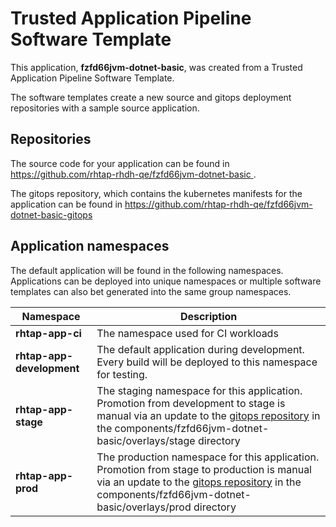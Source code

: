 # Trusted Application Pipeline Software Template

This application, **fzfd66jvm-dotnet-basic**, was created from a Trusted Application Pipeline Software Template.

The software templates create a new source and gitops deployment repositories with a sample source application. 

## Repositories

The source code for your application can be found in [https://github.com/rhtap-rhdh-qe/fzfd66jvm-dotnet-basic ](https://github.com/rhtap-rhdh-qe/fzfd66jvm-dotnet-basic ).
 
The gitops repository, which contains the kubernetes manifests for the application can be found in 
[https://github.com/rhtap-rhdh-qe/fzfd66jvm-dotnet-basic-gitops ](https://github.com/rhtap-rhdh-qe/fzfd66jvm-dotnet-basic-gitops ) 

## Application namespaces 

The default application will be found in the following namespaces. Applications can be deployed into unique namespaces or multiple software templates can also bet generated into the same group namespaces.  

|  Namespace   |  Description   |  
| -------- | -------- |
| **rhtap-app-ci** | The namespace used for CI workloads |
| **rhtap-app-development** | The default application during development. Every build will be deployed to this namespace for testing. |
| **rhtap-app-stage** | The staging namespace for this application. Promotion from development to stage is manual via an update to the [gitops repository](https://github.com/rhtap-rhdh-qe/fzfd66jvm-dotnet-basic-gitops ) in the components/fzfd66jvm-dotnet-basic/overlays/stage directory |
| **rhtap-app-prod** | The production namespace for this application. Promotion from stage to production is manual via an update to the [gitops repository](https://github.com/rhtap-rhdh-qe/fzfd66jvm-dotnet-basic-gitops ) in the components/fzfd66jvm-dotnet-basic/overlays/prod directory |